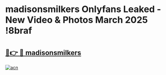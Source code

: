 # madisonsmilkers Onlyfans Leaked - New Video & Photos March 2025 !8braf

# <h2><a href="https://0t38bd.iuczelnia.edu.pl?title=madisonsmilkers&ref=8braf">🔗👉 🔴 madisonsmilkers</a></h2>

[![acn](https://github.com/user-attachments/assets/0f9c940e-d8b0-45ae-aac7-cd30a18b3e1c)](https://0t38bd.iuczelnia.edu.pl?title=madisonsmilkers&ref=8braf)

